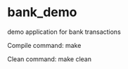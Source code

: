 bank_demo
=========

demo application for bank transactions

Compile command:
make

Clean command:
make clean
